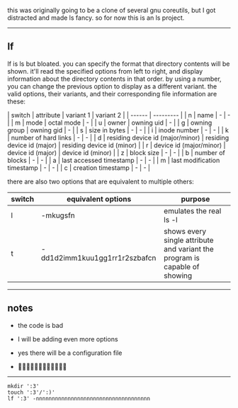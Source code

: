 this was originally going to be a clone of several gnu coreutils, but I got distracted and made ls fancy. so for now this is an ls project.

---

## lf

lf is ls but bloated. you can specify the format that directory contents will be shown. it'll read the specified options from left to right, and display information about the directory contents in that order. by using a number, you can change the previous option to display as a different variant. the valid options, their variants, and their corresponding file information are these:

| switch | attribute | variant 1 | variant 2 |
| ------ | --------- |
| n | name | - | - |
| m | mode | octal mode | - |
| u | owner | owning uid | - |
| g | owning group | owning gid | - |
| s | size in bytes | - | - |
| i | inode number | - | - |
| k | number of hard links | - | - |
| d | residing device id (major/minor) | residing device id (major) | residing device id (minor) |
| r | device id (major/minor) | device id (major) | device id (minor) |
| z | block size | - | - |
| b | number of blocks | - | - |
| a | last accessed timestamp | - | - |
| m | last modification timestamp | - | - |
| c | creation timestamp | - | - |

there are also two options that are equivalent to multiple others:

| switch | equivalent options | purpose |
| ------ | --------- | ------- |
| l | -mkugsfn | emulates the real ls -l |
| t | -dd1d2imm1kuu1gg1rr1r2szbafcn | shows every single attribute and variant the program is capable of showing |

---

## notes

- the code is bad

- I will be adding even more options

- yes there will be a configuration file

- 🏳️‍🌈🏳️‍🌈🏳️‍🌈🏳️‍🌈🏳️‍🌈🏳️‍🌈

---

```
mkdir ':3'
touch ':3'/':)'
lf ':3' -nnnnnnnnnnnnnnnnnnnnnnnnnnnnnnnnnnnn
```
